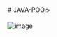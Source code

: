 #   J A V A - P O O ☕

![image](https://github.com/user-attachments/assets/c0c1e7f0-3392-4ec8-83f1-920c5393a565)


 
 

